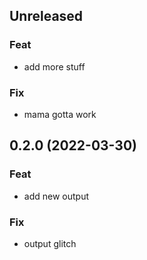 ## Unreleased

### Feat

- add more stuff

### Fix

- mama gotta work

## 0.2.0 (2022-03-30)

### Feat

- add new output

### Fix

- output glitch
